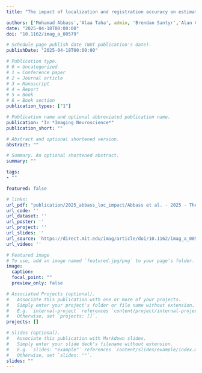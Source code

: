 ```yaml
---
title: "The impact of localization and registration accuracy on estimates of deep brain stimulation electrode position in stereotactic space"

authors: ['Mohamad Abbass','Alaa Taha', admin, 'Brendan Santyr','Alan Chalil','Mandar Jog','Keith MacDougall','Andrew Parrent','Terry Peters','Jonathan C. Lau']
date: "2025-04-18T00:00:00"
doi: "10.1162/imag_a_00579"

# Schedule page publish date (NOT publication's date).
publishDate: "2025-04-18T00:00:00"

# Publication type.
# 0 = Uncategorized
# 1 = Conference paper
# 2 = Journal article
# 3 = Manuscript
# 4 = Report
# 5 = Book
# 6 = Book section
publication_types: ["1"]

# Publication name and optional abbreviated publication name.
publication: "In *Imaging Neuroscience*"
publication_short: ""

# Abstract and optional shortened version.
abstract: ""

# Summary. An optional shortened abstract.
summary: ""

tags:
- ""

featured: false

# links:
url_pdf: "publication/2025_abbass_loc_impact/Abbass et al. - 2025 - The impact of localization and registration accuracy on estimates of deep brain stimulation electrod.pdf"
url_code: ''
url_dataset: ''
url_poster: ''
url_project: ''
url_slides: ''
url_source: 'https://direct.mit.edu/imag/article/doi/10.1162/imag_a_00579/128950/The-impact-of-localization-and-registration'
url_video: ''

# Featured image
# To use, add an image named `featured.jpg/png` to your page's folder. 
image:
  caption: 
  focal_point: ""
  preview_only: false

# Associated Projects (optional).
#   Associate this publication with one or more of your projects.
#   Simply enter your project's folder or file name without extension.
#   E.g. `internal-project` references `content/project/internal-project/index.md`.
#   Otherwise, set `projects: []`.
projects: []

# Slides (optional).
#   Associate this publication with Markdown slides.
#   Simply enter your slide deck's filename without extension.
#   E.g. `slides: "example"` references `content/slides/example/index.md`.
#   Otherwise, set `slides: ""`.
slides: ""
---
```

